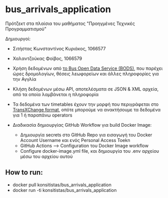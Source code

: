 # bus_arrivals_application
Πρότζεκτ στα πλαίσια του μαθήματος "Προηγμένες Τεχνικές Προγραμματισμού"

Δημιουργοί:
- Σιτήστας Κωνσταντίνος Κυριάκος, 1066577
- Χαλαντζούκας Φοίβος, 1066579

- Χρήση δεδομένων από [το Bus Open Data Service (BODS)](https://data.bus-data.dft.gov.uk/), που παρέχει ώρες δρομολογίων, θέσεις λεωφορείων και άλλες πληροφορίες για την Αγγλία
- Κλήση δεδομένων μέσω API, αποτελέσματα σε JSON & XML αρχεία, από τα οποία λαμβάνεται η πληροφορία
- Τα δεδομένα των timetables έχουν την μορφή που περιγράφεται στο [TransXChange format](https://pti.org.uk/system/files/files/TransXChange_UK_PTI_Profile_v1.1.A.pdf), οπότε μπορούμε να ανακτήσουμε τα δεδομένα για 1 ή παραπάνω operators

- Διαδικασία δημιουργίας GitHub Workflow για build Docker Image:
    - Δημιουργία secrets στο GitHub Repo για εισαγωγή του Docker Account Username και ενός Personal Access Toekn
    - GitHub Actions --> Configuration του Docker Image workflow
    - Configure docker-image.yml file, και δημιουργία του .env αρχείου μέσω του αρχείου αυτού

## How to run:
- docker pull konsitistas/bus_arrivals_application
- docker run -ti konsitistas/bus_arrivals_application